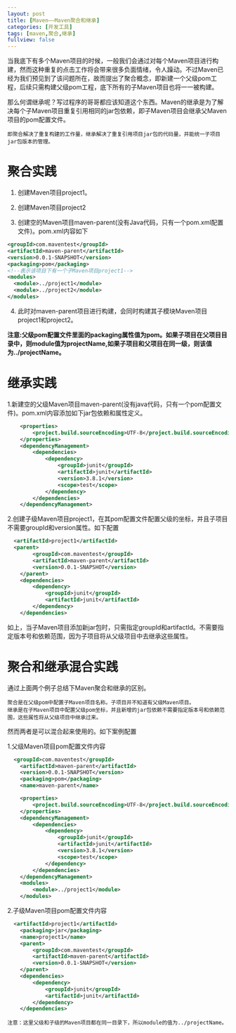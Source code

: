 ```yaml
---
layout: post
title: [Maven——Maven聚合和继承]
categories: [开发工具]
tags: [maven,聚合,继承]
fullview: false
---
```

当我底下有多个Maven项目的时候，一般我们会通过对每个Maven项目进行构建，然而这种重复的点击工作将会带来很多负面情绪，令人躁动。不过Maven已经为我们预见到了该问题所在，故而提出了聚合概念，即新建一个父级pom工程，后续只需构建父级pom工程，底下所有的子Maven项目也将一一被构建。

那么何谓继承呢？写过程序的哥哥都应该知道这个东西。Maven的继承是为了解决每个子Maven项目重复引用相同的jar包依赖，即子Maven项目会继承父Maven项目的pom配置文件。

`即聚合解决了重复构建的工作量，继承解决了重复引用项目jar包的代码量，并能统一子项目jar包版本的管理。`

# 聚合实践

1. 创建Maven项目project1。

2. 创建Maven项目project2

3. 创建空的Maven项目maven-parent(没有Java代码，只有一个pom.xml配置文件)。pom.xml内容如下
```xml
<groupId>com.maventest</groupId>
<artifactId>maven-parent</artifactId>
<version>0.0.1-SNAPSHOT</version>
<packaging>pom</packaging>
<!--表示该项目下有一个子Maven项目project1-->
<modules>
  <module>../project1</module>
  <module>../project2</module>
</modules>
```

4. 此时对maven-parent项目进行构建，会同时构建其子模块Maven项目project1和project2。

**注意:父级pom配置文件里面的packaging属性值为pom。如果子项目在父项目目录中，则module值为projectName,如果子项目和父项目在同一级，则该值为../projectName。**

# 继承实践

1.新建空的父级Maven项目maven-parent(没有java代码，只有一个pom配置文件)。pom.xml内容添加如下jar包依赖和属性定义。
```xml
	<properties>
		<project.build.sourceEncoding>UTF-8</project.build.sourceEncoding>
	</properties>
	<dependencyManagement>
		<dependencies>
			<dependency>
				<groupId>junit</groupId>
				<artifactId>junit</artifactId>
				<version>3.8.1</version>
				<scope>test</scope>
			</dependency>
		</dependencies>
	</dependencyManagement>
```

2.创建子级Maven项目project1，在其pom配置文件配置父级的坐标，并且子项目不需要groupId和version属性。如下配置
```xml
  <artifactId>project1</artifactId>
  <parent>
		<groupId>com.maventest</groupId>
		<artifactId>maven-parent</artifactId>
		<version>0.0.1-SNAPSHOT</version>
	</parent>
	<dependencies>
		<dependency>
			<groupId>junit</groupId>
			<artifactId>junit</artifactId>
		</dependency>
	</dependencies>
```

如上，当子Maven项目添加新jar包时，只需指定groupId和artifactId。不需要指定版本号和依赖范围，因为子项目将从父级项目中去继承这些属性。

# 聚合和继承混合实践

通过上面两个例子总结下Maven聚合和继承的区别。

`聚合是在父级pom中配置子Maven项目名称。子项目并不知道有父级Maven项目。`  
`继承是在子Maven项目中配置父级pom坐标，并且新增的jar包依赖不需要指定版本号和依赖范围，这些属性将从父级项目中继承过来。`

然而两者是可以混合起来使用的。如下案例配置

1.父级Maven项目pom配置文件内容
```xml
  <groupId>com.maventest</groupId>
	<artifactId>maven-parent</artifactId>
	<version>0.0.1-SNAPSHOT</version>
	<packaging>pom</packaging>
	<name>maven-parent</name>

	<properties>
		<project.build.sourceEncoding>UTF-8</project.build.sourceEncoding>
	</properties>
	<dependencyManagement>
		<dependencies>
			<dependency>
				<groupId>junit</groupId>
				<artifactId>junit</artifactId>
				<version>3.8.1</version>
				<scope>test</scope>
			</dependency>
		</dependencies>
	</dependencyManagement>
	<modules>
		<module>../project1</module>
	</modules>
```

2.子级Maven项目pom配置文件内容
```xml
  <artifactId>project1</artifactId>
	<packaging>jar</packaging>
	<name>project1</name>
	<parent>
		<groupId>com.maventest</groupId>
		<artifactId>maven-parent</artifactId>
		<version>0.0.1-SNAPSHOT</version>
	</parent>
	<dependencies>
		<dependency>
			<groupId>junit</groupId>
			<artifactId>junit</artifactId>
		</dependency>
	</dependencies>
```

`注意：这里父级和子级的Maven项目都在同一目录下，所以module的值为../projectName。`
